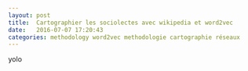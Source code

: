 ```yaml
---
layout: post
title:  Cartographier les sociolectes avec wikipedia et word2vec
date:   2016-07-07 17:20:43
categories: methodology word2vec methodologie cartographie réseaux
---
```


yolo
